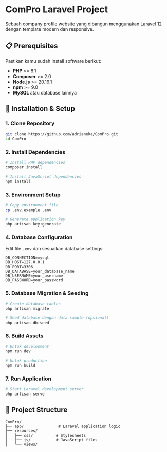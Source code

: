 # ComPro Laravel Project

Sebuah company profile website yang dibangun menggunakan Laravel 12 dengan template modern dan responsive.

## 📋 Prerequisites

Pastikan kamu sudah install software berikut:
- **PHP** >= 8.1
- **Composer** >= 2.0
- **Node.js** >= 20.19.1
- **npm** >= 9.0
- **MySQL** atau database lainnya

## 🚀 Installation & Setup

### 1. Clone Repository
```bash
git clone https://github.com/adrianeka/ComPro.git
cd ComPro
```

### 2. Install Dependencies
```bash
# Install PHP dependencies
composer install

# Install JavaScript dependencies  
npm install
```

### 3. Environment Setup
```bash
# Copy environment file
cp .env.example .env

# Generate application key
php artisan key:generate
```

### 4. Database Configuration
Edit file `.env` dan sesuaikan database settings:
```env
DB_CONNECTION=mysql
DB_HOST=127.0.0.1
DB_PORT=3306
DB_DATABASE=your_database_name
DB_USERNAME=your_username
DB_PASSWORD=your_password
```

### 5. Database Migration & Seeding
```bash
# Create database tables
php artisan migrate

# Seed database dengan data sample (opsional)
php artisan db:seed
```

### 6. Build Assets
```bash
# Untuk development
npm run dev

# Untuk production
npm run build
```

### 7. Run Application
```bash
# Start Laravel development server
php artisan serve
```

## 📁 Project Structure

```
ComPro/
├── app/               # Laravel application logic
├── resources/
│   ├── css/          # Stylesheets
│   ├── js/           # JavaScript files
│   └── views/        
